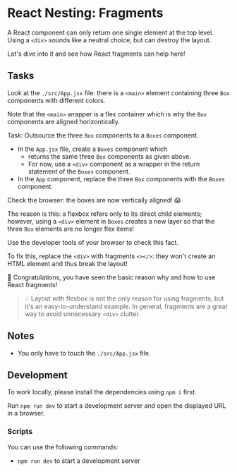 # React Nesting: Fragments

A React component can only return one single element at the top level. Using a `<div>` sounds like a neutral choice, but can destroy the layout.

Let's dive into it and see how React fragments can help here!

## Tasks

Look at the `./src/App.jsx` file: there is a `<main>` element containing three `Box` components with different colors.

Note that the `<main>` wrapper is a flex container which is why the `Box` components are aligned horizontically.

Task: Outsource the three `Box` components to a `Boxes` component.

- In the `App.jsx` file, create a `Boxes` component which
  - returns the same three `Box` components as given above.
  - For now, use a `<div>` component as a wrapper in the return statement of the `Boxes` component.
- In the `App` component, replace the three `Box` components with the `Boxes` component.

Check the browser: the boxes are now vertically aligned! 😱

The reason is this: a flexbox refers only to its direct child elements; however, using a `<div>` element in `Boxes` creates a new layer so that the three `Box` elements are no longer flex items!

Use the developer tools of your browser to check this fact.

To fix this, replace the `<div>` with fragments `<></>`: they won't create an HTML element and thus break the layout!

🎉 Congratulations, you have seen the basic reason why and how to use React fragments!

> 💡 Layout with flexbox is not the only reason for using fragments, but it's an easy-to-understand example. In general, fragments are a great way to avoid unnecessary `<div>` clutter.

## Notes

- You only have to touch the `./src/App.jsx` file.

## Development

To work locally, please install the dependencies using `npm i` first.

Run `npm run dev` to start a development server and open the displayed URL in a browser.

### Scripts

You can use the following commands:

- `npm run dev` to start a development server
